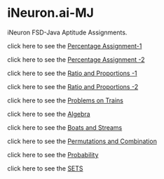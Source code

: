 # iNeuron.ai-MJ

iNeuron  FSD-Java Aptitude Assignments.

click here to see the [Percentage Assignment-1](https://github.com/Muhammed-Javith/iNeuron.ai-MJ/tree/main/Java%20FSD%20-%20Aptitude/Assignment-1%20-%20Percentage)

click here to see the [Percentage Assignment -2](https://github.com/Muhammed-Javith/iNeuron.ai-MJ/tree/main/Java%20FSD%20-%20Aptitude/Assignment-2%20-%20Percentage)

click here to see the [Ratio and Proportions -1](https://github.com/Muhammed-Javith/iNeuron.ai-MJ/tree/main/Java%20FSD%20-%20Aptitude/Assignment-3%20-%20Ratios%20and%20Proportions)

click here to see the [Ratio and Proportions -2](https://github.com/Muhammed-Javith/iNeuron.ai-MJ/tree/main/Java%20FSD%20-%20Aptitude/Assignment-4%20-%20Ratios%20and%20Proportions)

click here to see the [Problems on Trains](https://github.com/Muhammed-Javith/iNeuron.ai-MJ/tree/main/Java%20FSD%20-%20Aptitude/Assignment-5%20-%20Problems%20on%20Trains)

click here to see the [Algebra](https://github.com/Muhammed-Javith/iNeuron.ai-MJ/tree/main/Java%20FSD%20-%20Aptitude/Assignment-6%20-%20Algebra)

click here to see the [Boats and Streams](https://github.com/Muhammed-Javith/iNeuron.ai-MJ/tree/main/Java%20FSD%20-%20Aptitude/Assignment-7%20-%20Boats%20and%20Streams)

click here to see the [Permutations and Combination](https://github.com/Muhammed-Javith/iNeuron.ai-MJ/tree/main/Java%20FSD%20-%20Aptitude/Assignment-8%20-%20Permutations%20and%20combination)

click here to see the [Probability](https://github.com/Muhammed-Javith/iNeuron.ai-MJ/tree/main/Java%20FSD%20-%20Aptitude/Assignment-9%20-%20Probability)

click here to see the [SETS](https://github.com/Muhammed-Javith/iNeuron.ai-MJ/tree/main/Java%20FSD%20-%20Aptitude/Assignment-10%20-%20SETS)
